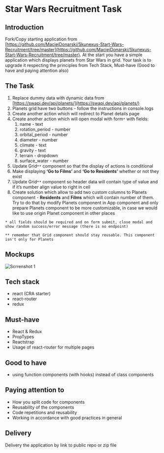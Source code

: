 # Star Wars Recruitment Task

## Introduction

Fork/Copy starting application from [https://github.com/MaciejDonarski/Skunexus-Start-Wars-Recruitment/tree/master](https://github.com/MaciejDonarski/Skunexus-Start-Wars-Recruitment/tree/master).
At the start you have a simple application which displays planets from Star Wars in grid. Your task is to upgrade it respecting the principles from Tech Stack, Must-have (Good to have and paying attention also)

## The Task

1. Replace dummy data with dynamic data from [https://swapi.dev/api/planets/](https://swapi.dev/api/planets/)
1. Planets grid have two buttons - follow the instructions in console.logs
1. Create another action which will redirect to Planet details page
1. Create another action which will open modal with form`*` with fields:
   1. name - text
   1. rotation_period - number
   1. orbital_period - number
   1. diameter - number
   1. climate - text
   1. gravity - text
   1. terrain - dropdown
   1. surface_water - number
1. Update Grid`**` component so that the display of actions is conditional
1. Make displaying **‘Go to Films’** and **‘Go to Residents’** whether or not they exist
1. Update Grid`**` component so header data will contain type of value and if it’s number align value to right in cell
1. Create solution which allow to add two custom columns to Planets component - **Residents** and **Films** which will contain number of them. Try to do that by modify Planets component in App component and only prepare Planets component to be more customizable, in case we would like to use origin Planet component in other places

`* all fields should be required and on form submit, close modal and show random success/error message (there is no endpoint)`

`** remember that Grid component should stay reusable. This component isn't only for Planets`

## Mockups

![Scrrenshot 1](./assets/screenshots/screen1-1.png)

## Tech stack

- react (CRA starter)
- react-router
- redux

## Must-have

- React & Redux
- PropTypes
- Reactstrap
- Usage of react-router for multiple pages

## Good to have

- using function components (with hooks) instead of class components

## Paying attention to

- How you split code for components
- Reusability of the components
- Code repetitions and reusability
- Working in accordance with good practices in general

## Delivery

Delivery the application by link to public repo or zip file

